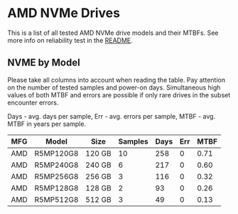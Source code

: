 AMD NVMe Drives
===============

This is a list of all tested AMD NVMe drive models and their MTBFs. See more
info on reliability test in the [README](https://github.com/linuxhw/SMART).

NVME by Model
------------

Please take all columns into account when reading the table. Pay attention on the
number of tested samples and power-on days. Simultaneous high values of both MTBF
and errors are possible if only rare drives in the subset encounter errors.

Days - avg. days per sample,
Err  - avg. errors per sample,
MTBF - avg. MTBF in years per sample.

| MFG       | Model              | Size   | Samples | Days  | Err   | MTBF |
|-----------|--------------------|--------|---------|-------|-------|------|
| AMD       | R5MP120G8          | 120 GB | 10      | 258   | 0     | 0.71   |
| AMD       | R5MP240G8          | 240 GB | 6       | 217   | 0     | 0.60   |
| AMD       | R5MP256G8          | 256 GB | 3       | 116   | 0     | 0.32   |
| AMD       | R5MP128G8          | 128 GB | 2       | 93    | 0     | 0.26   |
| AMD       | R5MP512G8          | 512 GB | 3       | 49    | 0     | 0.13   |
